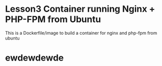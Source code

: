 # Lesson3 Container running Nginx + PHP-FPM from Ubuntu

This is a Dockerfile/image to build a container for nginx and php-fpm from ubuntu

<h1>ewdewdewde</h1>


